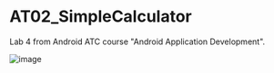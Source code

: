 # AT02_SimpleCalculator
Lab 4 from Android ATC course "Android Application Development".

![image](https://github.com/alxmart/AT02_SimpleCalculator/assets/48797259/eeb540ec-6f25-4485-9bad-74b2e25b924d)

